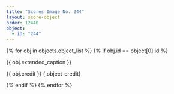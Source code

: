 ```yaml
---
title: "Scores Image No. 244"
layout: score-object
order: 12440
object:
  - id: "244"
---
```


{% for obj in objects.object_list %}
{% if obj.id == object[0].id %}

{{ obj.extended_caption }}

{{ obj.credit }} {.object-credit}

{% endif %}
{% endfor %}
